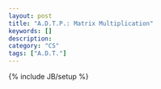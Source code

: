 ```yaml
---
layout: post
title: "A.D.T.P.: Matrix Multiplication"
keywords: []
description: 
category: "CS"
tags: ["A.D.T."]
---
```

{% include JB/setup %}



